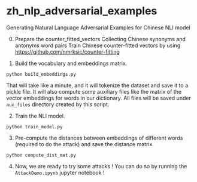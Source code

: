 # zh_nlp_adversarial_examples
Generating Natural Language Adversarial Examples for Chinese NLI model

0) Prepare the counter_fitted_vectors
Collecting Chinese synonyms and antonyms word pairs
Train Chinese counter-fitted vectors by using https://github.com/nmrksic/counter-fitting

1) Build the vocabulary and embeddings matrix.
```
python build_embeddings.py
```

That will take like a minute, and it will tokenize the dataset and save it to a pickle file. It will also compute some auxiliary files like the matrix of the vector embeddings for words in our dictionary. All files will be saved under `aux_files` directory created by this script.

2) Train the NLI model.
```
python train_model.py
```

3) Pre-compute the distances between embeddings of different words (required to do the attack) and save the distance matrix.

```
python compute_dist_mat.py 

```
4) Now, we are ready to try some attacks ! You can do so by running the `AttackDemo.ipynb` jupyter notebook !


